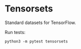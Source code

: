 # Tensorsets

Standard datasets for TensorFlow.

Run tests:

```shell
python3 -m pytest tensorsets
```
